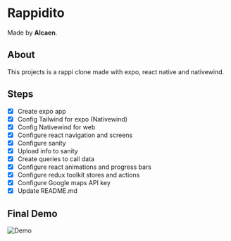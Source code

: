 # Rappidito

Made by **Alcaen**.

## About

This projects is a rappi clone made with expo, react native and nativewind.

## Steps

- [x] Create expo app
- [x] Config Tailwind for expo (Nativewind)
- [x] Config Nativewind for web
- [x] Configure react navigation and screens
- [x] Configure sanity
- [x] Upload info to sanity
- [x] Create queries to call data
- [x] Configure react animations and progress bars
- [x] Configure redux toolkit stores and actions
- [x] Configure Google maps API key
- [x] Update README.md

## Final Demo

![Demo](./assets/demo.gif)
